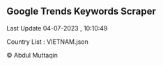 

## Google Trends Keywords Scraper 
 
Last Update 04-07-2023 , 10:10:49

Country List :
VIETNAM.json



© Abdul Muttaqin 
